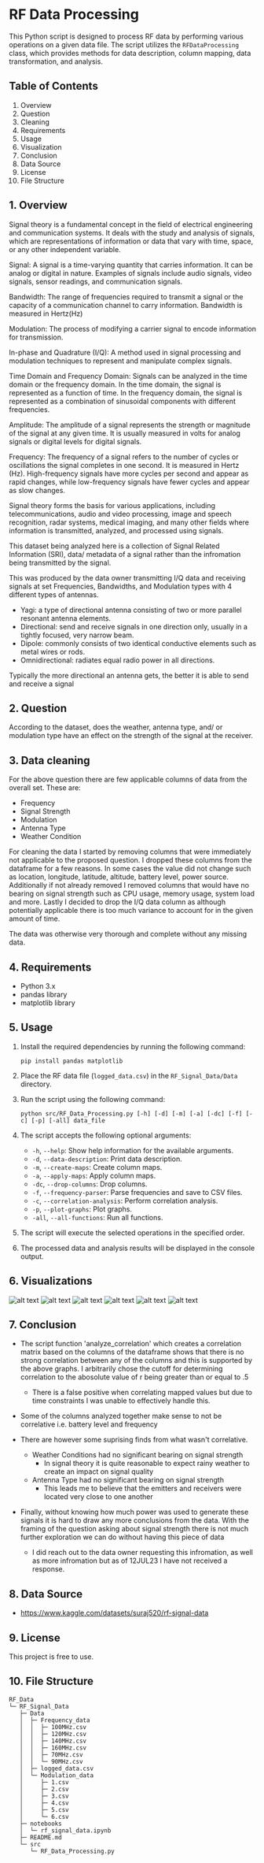 # RF Data Processing

This Python script is designed to process RF data by performing various operations on a given data file. The script utilizes the `RFDataProcessing` class, which provides methods for data description, column mapping, data transformation, and analysis.

## Table of Contents
1. Overview
2. Question
3. Cleaning
4. Requirements
5. Usage
6. Visualization
7. Conclusion
8. Data Source
9. License
10. File Structure

## 1. Overview
Signal theory is a fundamental concept in the field of electrical engineering and communication systems. It deals with the study and analysis of signals, which are representations of information or data that vary with time, space, or any other independent variable. 

Signal: A signal is a time-varying quantity that carries information. It can be analog or digital in nature. Examples of signals include audio signals, video signals, sensor readings, and communication signals.

Bandwidth: The range of frequencies required to transmit a signal or the capacity of a communication channel to carry information. Bandwidth is measured in Hertz(Hz)

Modulation: The process of modifying a carrier signal to encode information for transmission.

In-phase and Quadrature (I/Q): A method used in signal processing and modulation techniques to represent and manipulate complex signals.

Time Domain and Frequency Domain: Signals can be analyzed in the time domain or the frequency domain. In the time domain, the signal is represented as a function of time. In the frequency domain, the signal is represented as a combination of sinusoidal components with different frequencies.

Amplitude: The amplitude of a signal represents the strength or magnitude of the signal at any given time. It is usually measured in volts for analog signals or digital levels for digital signals.

Frequency: The frequency of a signal refers to the number of cycles or oscillations the signal completes in one second. It is measured in Hertz (Hz). High-frequency signals have more cycles per second and appear as rapid changes, while low-frequency signals have fewer cycles and appear as slow changes.

Signal theory forms the basis for various applications, including telecommunications, audio and video processing, image and speech recognition, radar systems, medical imaging, and many other fields where information is transmitted, analyzed, and processed using signals.

This dataset being analyzed here is a collection of Signal Related Information (SRI), data/ metadata of a signal rather than the infromation being transmitted by the signal. 

This was produced by the data owner transmitting I/Q data and receiving signals at set Frequencies, Bandwidths, and Modulation types with 4 different types of antennas.
   - Yagi: a type of directional antenna consisting of two or more parallel resonant antenna elements.
   - Directional: send and receive signals in one direction only, usually in a tightly focused, very narrow beam.
   - Dipole: commonly consists of two identical conductive elements such as metal wires or rods.
   - Omnidirectional: radiates equal radio power in all directions.

Typically the more directional an antenna gets, the better it is able to send and receive a signal

## 2. Question

According to the dataset, does the weather, antenna type, and/ or modulation type have an effect on the strength of the signal at the receiver.

## 3. Data cleaning

For the above question there are few applicable columns of data from the overall set. These are:
   - Frequency
   - Signal Strength
   - Modulation
   - Antenna Type
   - Weather Condition

For cleaning the data I started by removing columns that were immediately not applicable to the proposed question. I dropped these columns from the dataframe for a few reasons. In some cases the value did not change such as location, longitude, latitude, altitude, battery level, power source. Additionally if not already removed I removed columns that would have no bearing on signal strength such as CPU usage, memory usage, system load and more. Lastly I decided to drop the I/Q data column as although potentially applicable there is too much variance to account for in the given amount of time. 

The data was otherwise very thorough and complete without any missing data.



## 4. Requirements

- Python 3.x
- pandas library
- matplotlib library

## 5. Usage

1. Install the required dependencies by running the following command:

   ```shell
   pip install pandas matplotlib
   ```

2. Place the RF data file (`logged_data.csv`) in the `RF_Signal_Data/Data` directory.

3. Run the script using the following command:

   ```shell
   python src/RF_Data_Processing.py [-h] [-d] [-m] [-a] [-dc] [-f] [-c] [-p] [-all] data_file
   ```

4. The script accepts the following optional arguments:

   - `-h`, `--help`: Show help information for the available arguments.
   - `-d`, `--data-description`: Print data description.
   - `-m`, `--create-maps`: Create column maps.
   - `-a`, `--apply-maps`: Apply column maps.
   - `-dc`, `--drop-columns`: Drop columns.
   - `-f`, `--frequency-parser`: Parse frequencies and save to CSV files.
   - `-c`, `--correlation-analysis`: Perform correlation analysis.
   - `-p`, `--plot-graphs`: Plot graphs.
   - `-all`, `--all-functions`: Run all functions.

5. The script will execute the selected operations in the specified order.

6. The processed data and analysis results will be displayed in the console output.

## 6. Visualizations
![alt text](images/avg_signal_str_by_mod_for_70MHz.png)
![alt text](images/avg_signal_str_by_mod_for_90MHz.png)
![alt text](images/avg_signal_str_by_mod_for_100MHz.png)
![alt text](images/avg_signal_str_by_mod_for_120MHz.png)
![alt text](images/avg_signal_str_by_mod_for_140MHz.png)
![alt text](images/avg_signal_str_by_mod_for_160MHz.png)

## 7. Conclusion
- The script function 'analyze_correlation' which creates a correlation matrix based on the columns of the dataframe shows that there is no strong correlation between any of the columns and this is supported by the above graphs. I arbitrarily chose the cutoff for determining correlation to the abosolute value of r being greater than or equal to .5
   - There is a false positive when correlating mapped values but due to time constraints I was unable to effectively handle this.


- Some of the columns analyzed together make sense to not be correlative i.e. battery level and frequency

- There are however some suprising finds from what wasn't correlative.
   - Weather Conditions had no significant bearing on signal strength
      - In signal theory it is quite reasonable to expect rainy weather to create an impact on signal quality
   - Antenna Type had no significant bearing on signal strength
      - This leads me to believe that the emitters and receivers were located very close to one another

- Finally, without knowing how much power was used to generate these signals it is hard to draw any more conclusions from the data. With the framing of the question asking about signal strength there is not much further exploration we can do without having this piece of data
   - I did reach out to the data owner requesting this infromation, as well as more infromation but as of 12JUL23 I have not received a response.




## 8. Data Source
 - https://www.kaggle.com/datasets/suraj520/rf-signal-data

## 9. License

This project is free to use.

## 10. File Structure

```
RF_Data
└─ RF_Signal_Data
   ├─ Data
   │  ├─ Frequency_data
   │  │  ├─ 100MHz.csv
   │  │  ├─ 120MHz.csv
   │  │  ├─ 140MHz.csv
   │  │  ├─ 160MHz.csv
   │  │  ├─ 70MHz.csv
   │  │  └─ 90MHz.csv
   │  ├─ logged_data.csv
   │  └─ Modulation_data
   │     ├─ 1.csv
   │     ├─ 2.csv
   │     ├─ 3.csv
   │     ├─ 4.csv
   │     ├─ 5.csv
   │     └─ 6.csv
   ├─ notebooks
   │  └─ rf_signal_data.ipynb
   ├─ README.md
   └─ src
      └─ RF_Data_Processing.py
```
